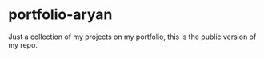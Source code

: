 # portfolio-aryan
Just a collection of my projects on my portfolio, this is the public version of my repo. 
